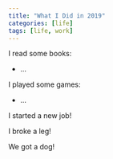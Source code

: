 ```yaml
---
title: "What I Did in 2019"
categories: [life]
tags: [life, work]
---
```


I read some books:
- ...

I played some games:
- ...  

I started a new job!

I broke a leg!

We got a dog!

